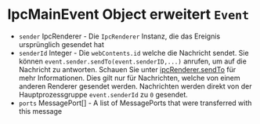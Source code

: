 # IpcMainEvent Object erweitert `Event`

* `sender` IpcRenderer - Die `IpcRenderer` Instanz, die das Ereignis ursprünglich gesendet hat
* `senderId` Integer - Die `webContents.id` welche die Nachricht sendet. Sie können `event.sender.sendTo(event.senderID,...)` anrufen, um auf die Nachricht zu antworten. Schauen Sie unter [ipcRenderer.sendTo](#ipcrenderersendtowindowid-channel--arg1-arg2-) für mehr Informationen. Dies gilt nur für Nachrichten, welche von einem anderen Renderer gesendet werden. Nachrichten werden direkt von der Hauptprozessgruppe `event.senderId` zu `0` gesendet.
* `ports` MessagePort[] - A list of MessagePorts that were transferred with this message

